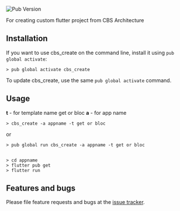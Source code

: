 ![Pub Version](https://img.shields.io/pub/v/cbs_create)

For creating custom flutter project from CBS Architecture

## Installation

If you want to use cbs_create on the command line,
install it using `pub global activate`:

```console
> pub global activate cbs_create
```

To update cbs_create, use the same `pub global activate` command.

## Usage

**t** - for template name get or bloc
**a** - for app name

```console
> cbs_create -a appname -t get or bloc
```
or

```console
> pub global run cbs_create -a appname -t get or bloc
```

```console

> cd appname
> flutter pub get
> flutter run

```

## Features and bugs

Please file feature requests and bugs at the [issue tracker][tracker].

[tracker]: https://github.com/webdastur/cbs_create/issues
